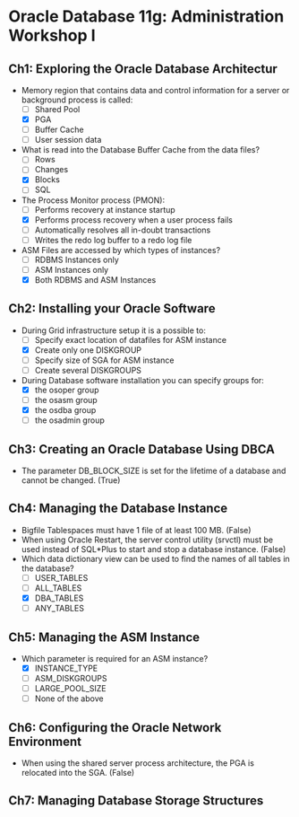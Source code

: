 # Oracle Database 11g: Administration Workshop I
## Ch1: Exploring the Oracle Database Architectur
- Memory region that contains data and control information for a server or background process is called:
    - [ ] Shared Pool
    - [x] PGA
    - [ ] Buffer Cache
    - [ ] User session data
- What is read into the Database Buffer Cache from the data files?
    - [ ] Rows
    - [ ] Changes
    - [x] Blocks
    - [ ] SQL
- The Process Monitor process (PMON):
    - [ ] Performs recovery at instance startup
    - [x] Performs process recovery when a user process fails
    - [ ] Automatically resolves all in-doubt transactions
    - [ ] Writes the redo log buffer to a redo log file
- ASM Files are accessed by which types of instances?
    - [ ] RDBMS Instances only
    - [ ] ASM Instances only
    - [x] Both RDBMS and ASM Instances

## Ch2: Installing your Oracle Software
- During Grid infrastructure setup it is a possible to:
    - [ ] Specify exact location of datafiles for ASM instance
    - [x] Create only one DISKGROUP
    - [ ] Specify size of SGA for ASM instance
    - [ ] Create several DISKGROUPS
- During Database software installation you can specify groups for:
    - [x] the osoper group
    - [ ] the osasm group
    - [x] the osdba group
    - [ ] the osadmin group

## Ch3: Creating an Oracle Database Using DBCA
- The parameter DB_BLOCK_SIZE is set for the lifetime of a database and cannot be changed. (True)

## Ch4: Managing the Database Instance
- Bigfile Tablespaces must have 1 file of at least 100 MB. (False)
- When using Oracle Restart, the server control utility (srvctl) must be used instead of SQL*Plus to start and stop a database instance. (False)
- Which data dictionary view can be used to find the names of all tables in the database?
    - [ ] USER_TABLES
    - [ ] ALL_TABLES
    - [x] DBA_TABLES
    - [ ] ANY_TABLES

## Ch5: Managing the ASM Instance
- Which parameter is required for an ASM instance?
    - [x] INSTANCE_TYPE
    - [ ] ASM_DISKGROUPS
    - [ ] LARGE_POOL_SIZE
    - [ ] None of the above

## Ch6: Configuring the Oracle Network Environment
- When using the shared server process architecture, the PGA is relocated into the SGA. (False)

## Ch7: Managing Database Storage Structures